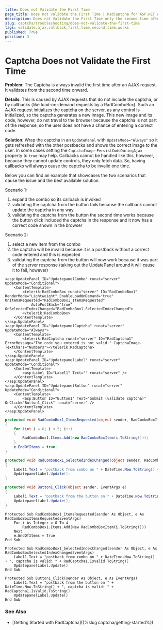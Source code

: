 ```yaml
---
title: Does not Validate the First Time
page_title: Does not Validate the First Time | RadCaptcha for ASP.NET AJAX Documentation
description: Does not Validate the First Time only the second time after an ajax request or callback.
slug: captcha/troubleshooting/does-not-validate-the-first-time
tags: validate,ajax,callback,first,time,second,time,works
published: True
position: 3
---
```


# Captcha Does not Validate the First Time

**Problem**: The Captcha is always invalid the first time after an AJAX request. It validates from the second time onward.

**Details**: This is caused by AJAX requests that do not include the captcha, or by callbacks (like load-on-demand requests by a RadComboBox). Such an AJAX request initializes the captcha on the server, as any control is initialized, so the captcha generates a new image. This new image and its code, however, do not travel to the browser because the captcha is not part of the response, so the user does not have a chance of entering a correct code.

**Solution**: Wrap the captcha in an `UpdatePanel` with `UpdateMode="Always"` so it gets refreshed with the other postbacks and shows the correct image to the user. In some cases setting the `CaptchaImage-PersistCodeDuringAjax` property to `true` may help.  Callbacks cannot be handled like this, however, because they cannot update controls, they only fetch data. So, having callbacks will always cause the captcha to be invalid one time.

Below you can find an example that showcases the two scenarios that cause the issue and the best available solution.

Scenario 1:

1. expand the combo so its callback is invoked
1. validating the captcha from the button fails because the callback cannot update the captcha in any way
1. validating the captcha from the button the second time works because the button click included the captcha in the response and it now has a correct code shown in the browser

Scenario 2:

1. select a new item from the combo
1. the captcha will be invalid because it is a postback without a correct code entered and this is expected
1. validating the captcha from the button will now work because it was part of the server response (taking out the UpdatePanel around it will cause it to fail, however)

````ASP.NET
<asp:UpdatePanel ID="UpdatepanelCombo" runat="server" UpdateMode="Conditional">
	<ContentTemplate>
		<telerik:RadComboBox runat="server" ID="RadComboBox1" RenderMode="Lightweight" EnableLoadOnDemand="true" OnItemsRequested="RadComboBox1_ItemsRequested"
			AutoPostBack="true" OnSelectedIndexChanged="RadComboBox1_SelectedIndexChanged">
		</telerik:RadComboBox>
	</ContentTemplate>
</asp:UpdatePanel>
<asp:UpdatePanel ID="UpdatepanelCaptcha" runat="server" UpdateMode="Always">
	<ContentTemplate>
		<telerik:RadCaptcha runat="server" ID="RadCaptcha1" ErrorMessage="The code you entered is not valid." CaptchaImage-TextChars="Numbers"></telerik:RadCaptcha>
	</ContentTemplate>
</asp:UpdatePanel>
<asp:UpdatePanel ID="UpdatepanelLabel" runat="server" UpdateMode="Conditional">
	<ContentTemplate>
		<asp:Label ID="Label1" Text="" runat="server" />
	</ContentTemplate>
</asp:UpdatePanel>
<asp:UpdatePanel ID="UpdatepanelButton" runat="server" UpdateMode="Conditional">
	<ContentTemplate>
		<asp:Button ID="Button1" Text="Submit (validate captcha)" OnClick="Button1_Click" runat="server" />
	</ContentTemplate>
</asp:UpdatePanel>
````

````C#
protected void RadComboBox1_ItemsRequested(object sender, RadComboBoxItemsRequestedEventArgs e)
{
	for (int i = 0; i < 5; i++)
	{
		RadComboBox1.Items.Add(new RadComboBoxItem(i.ToString()));
	}
	e.EndOfItems = true;
}

protected void RadComboBox1_SelectedIndexChanged(object sender, RadComboBoxSelectedIndexChangedEventArgs e)
{
	Label1.Text = "postback from combo on " + DateTime.Now.ToString() + ", captcha is valid: " + RadCaptcha1.IsValid.ToString();
	UpdatepanelLabel.Update();
}

protected void Button1_Click(object sender, EventArgs e)
{
	Label1.Text = "postback from the button on " + DateTime.Now.ToString() + ", captcha is valid: " + RadCaptcha1.IsValid.ToString();
	UpdatepanelLabel.Update();
}
````
````VB
Protected Sub RadComboBox1_ItemsRequested(sender As Object, e As RadComboBoxItemsRequestedEventArgs)
	For i As Integer = 0 To 4
		RadComboBox1.Items.Add(New RadComboBoxItem(i.ToString()))
	Next
	e.EndOfItems = True
End Sub

Protected Sub RadComboBox1_SelectedIndexChanged(sender As Object, e As RadComboBoxSelectedIndexChangedEventArgs)
	Label1.Text = "postback from combo on " + DateTime.Now.ToString() + ", captcha is valid: " + RadCaptcha1.IsValid.ToString()
	UpdatepanelLabel.Update()
End Sub

Protected Sub Button1_Click(sender As Object, e As EventArgs)
	Label1.Text = "postback from the button on " + DateTime.Now.ToString() + ", captcha is valid: " + RadCaptcha1.IsValid.ToString()
	UpdatepanelLabel.Update()
End Sub
````

### See Also

* [Getting Started with RadCaptcha]({%slug captcha/getting-started%})

